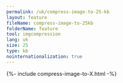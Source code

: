 ```yaml
---
permalink: /uk/compress-image-to-25-kb
layout: feature
fileName: compress-image-to-25kb
folderName: feature
tool: imgcompression
lang: uk
size: 25
type: kb
nointernationalization: true
---
```

{%- include compress-image-to-X.html -%}
      